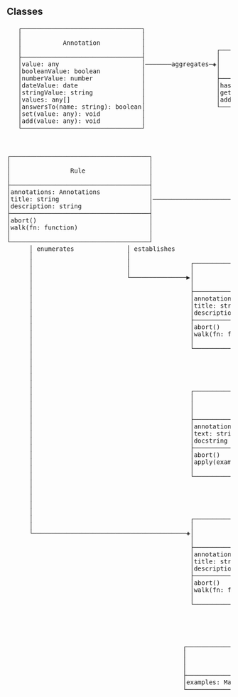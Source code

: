 ## Classes

<pre>
   ┌────────────────────────────────┐
   │                                │
   │           Annotation           │
   │                                │                   ┌─────────────────────────────────────┐
   ├────────────────────────────────┤                   │                                     │
   │value: any                      │───────aggregates─◈│             Annotations             │                                                                              ┌─────────────────────────────────────────────────┐
   │booleanValue: boolean           │                   │                                     │                                                                              │                   Interpreter                   │
   │numberValue: number             │                   ├─────────────────────────────────────┤                                                                              │                  &lt;&lt;interface&gt;&gt;                  │
   │dateValue: date                 │                   │has(name: string): boolean           │                                                                              │                                                 │
   │stringValue: string             │                   │get(name: string): Annotation        │                                                                              ├─────────────────────────────────────────────────┤
   │values: any[]                   │                   │add(name: string, value): Annotations│                                                                              │interpret(feature: Feature): Report              │
   │answersTo(name: string): boolean│                   └─────────────────────────────────────┘                                                                              │                                                 │
   │set(value: any): void           │                                                                                                                                        └─────────────────────────────────────────────────┘
   │add(value: any): void           │                                                                                                                                                                 △
   └────────────────────────────────┘                                                                                                                                                                 │
                                                                                                                                                                                                      │
                                                                                                                                                                                                      │
                                                                                                                                                                                                      │
┌─────────────────────────────────────┐                                                            ┌─────────────────────────────────────┐                                   ┌─────────────────────────────────────────────────┐                     ┌──────────────────────────────────────────────────┐
│                                     │                                                            │                                     │                                   │                                                 │                     │                                                  │
│                Rule                 │                                                            │               Feature               │                                   │                MochaInterpreter                 │                     │                  InstructionSet                  │
│                                     │                                                            │                                     │                                   │                                                 │                     │                                                  │
├─────────────────────────────────────┤                                                            ├─────────────────────────────────────┤                                   ├─────────────────────────────────────────────────┤                     ├──────────────────────────────────────────────────┤                   ┌─────────────────────────────────────────────────┐
│annotations: Annotations             │                                                stipulates  │annotations: Annotations             │                        interprets │constructor({ instructions: InstrunctionSet })   │ utilises            │add({ library: Library }): InstructionSet         │ launches          │                                                 │
│title: string                        │───────────────────────────────────────────────────────────◈│title: string                        │◀──────────────────────────────────│                                                 │────────────────────▶│select(session: Session, step: Step): Instruction │──────────────────▶│                   Competition                   │
│description: string                  │                                                            │description: string                  │                                   │                                                 │                     │                                                  │                   │                                                 │
├─────────────────────────────────────┤                                                            ├─────────────────────────────────────┤                                   └─────────────────────────────────────────────────┘                     └──────────────────────────────────────────────────┘                   ├─────────────────────────────────────────────────┤
│abort()                              │                                                            │abort()                              │                                                                                                                    │ selects                      ◈ contains                     │constructor({ instructions: Instructions[] })    │
│walk(fn: function)                   │                                                            │walk(fn: function)                   │                                                                                                                    │                              │                              │judge(session: Session, step: Step): Instruction │
│                                     │                                                            │                                     │                                                                                                                    │                              │                              │                                                 │
└─────────────────────────────────────┘                                                            └─────────────────────────────────────┘                                                                                                                    │                              │                              └─────────────────────────────────────────────────┘
      │ enumerates              │ establishes                                                            │ establishes             ◈ enumerate                                                                                                                │                              │
      │                         │                                                                        │                         │                                                                                                       ┌──────────────────┘                              └────────────────┐
      │                         │                ┌─────────────────────────────────────┐                 │                         │                                                                                                       │                                                                  │
      │                         │                │                                     │                 │                         │                                                                                                       │                                                                  │
      │                         └───────────────▶│             Background              │◀────────────────┘                         │                                                                                                       │                                                                  │
      │                                          │                                     │                                           │                                                                                                       │                                                                  │
      │                                          ├─────────────────────────────────────┤                                           │              ┌────────────────────────────────────────────┐                                           │                                                                  │
      │                                          │annotations: Annotations             │                                           │              │                                            │                                           ▼                                                                  │                                                                      ┌───────────────────────────────────────────────────────────────────────┐
      │                                          │title: string                        │                                           │              │                  Outcome                   │               ┌───────────────────────────────────────────────────────┐      ┌───────────────────────────────────────────────────────────────┐                                      │                                                                       │
      │                                          │description: string                  │                                           │              │                                            │               │                                                       │      │                                                               │ references                           │                              Dictionary                               │
      │                                          ├─────────────────────────────────────┤                                           │              ├────────────────────────────────────────────┤               │                     Instrunction                      │      │                            Library                            │─────────────────────────────────────▶│                                                                       │
      │                                          │abort()                              │               ┌───────────────────────────┘              │pending: boolean                            │               │                     &lt;&lt;interface&gt;&gt;                     │      │                                                               │                                      │                                                                       │
      │                                          │walk(fn: function)                   │               │                                          │skipped: boolean                            │               │                                                       │      ├───────────────────────────────────────────────────────────────┤                                      ├───────────────────────────────────────────────────────────────────────┤
      │                                          │                                     │               │                                          │succeeded: boolean                          │      realises ├───────────────────────────────────────────────────────┤      │constructor({ dictionary?: Dictionary })                       │                                      │combine(dictionary: Dictionary): Dictionary                            │
      │                                          └─────────────────────────────────────┘               │                                          │failed: boolean                             │◀──────────────│run(session: Session, text: string): Promise<Outcome>  │      │async(template: string | RegExp, fn: function): Library        │                                      │expression({ name: string, pattern?: RegExp, converters?: Converter[]) │ defines
      │                                                             │ comprises of                     │                                          │reason?: string                             │               └───────────────────────────────────────────────────────┘      │callback(template: string | RegExp, fn: function): Library     │                                      │docstring({ name: string, converter?: Converter)                       │◈───────────────────────────────────────────────────────────────────────────────────────────────────────────────────────┐
      │                                                             │                                  │                                          │error?: Error                               │                                           △                                  │search(step: Step): ExecutableInstruction | void               │                                      │compile(template: string): Signature                                   │                                                                                                                        │
      │                                                             │                                  │                                          ├────────────────────────────────────────────┤                                           │                                  └───────────────────────────────────────────────────────────────┘                                      └───────────────────────────────────────────────────────────────────────┘                                                                                                                        │
      │                                                             │                                  │                                          │static pending(): Outcome;                  │                                           │                                                                  ◈ defines                                                                                                  │ compiles                                                                                                                                                   │
      │                                                             ▼                                  │                                          │static skipped(reason?: string): Outcome    │                                           │                                                                  │                                                                                                          │                                                                                                                                                            │
      │                                          ┌─────────────────────────────────────┐               │                                          │static succeeded(): string): Outcome        │                                           │                                                                  │                                                                                                          │                                                                                                                                                            │
      │                                          │                                     │               │                                          │static failed(error: Error): Outcome        │                                           │                                                                  │                                                                                                          │                                                                                                                                                            │
      │                                          │                Step                 │               │                                          └────────────────────────────────────────────┘                                           │                                                                  │                                                                                                          │                                                                                                                                                            │
      │                                          │                                     │               │                                                                                                                                   │                                                                  │                                                                                                          │                                                                                                                                                            │
      │                                          ├─────────────────────────────────────┤               │                                                                                                                                   │                                                                  │                                                                                                          │                                                                                                                                                            │
      │                                          │annotations: Annotations             │               │                                                                                                                                   │                                                                  │                                                                                                          │                                                                                                                                                            │
      │                                          │text: string                         │               │                                                                                                                                   │                                                                  │                                                                                                          │                                                                                                                                                            │
      │                                          │docstring string                     │               │                                               ┌────────────────────────────────────────────────┬──────────────────────────────────┴─────────────┬─────────────────────────────┐                      │                                                                                                          │                                                                                                                                                            │
      │                                          ├─────────────────────────────────────┤               │                                               │                                                │                                                │                             │                      │                                                                                                          ▼                                                                                                                                                            │
      │                                          │abort()                              │               │                                               │                                                │                                                │                             │                      │                                                                                ┌───────────────────────────────────────────────────┐                                                                                                                                  │
      │                                          │apply(example: Map): Step            │               │                                               │                                                │                                                │                             │                      │                                                                                │                                                   │                                                                                                                                  │
      │                                          │                                     │               │                                               │                                                │                                                │                             │                      │                                                     ┌─────────────────────────▶│                     Signature                     │                                                                                                                                  │
      │                                          └─────────────────────────────────────┘               │                       ┌──────────────────────────────────────────────┐ ┌──────────────────────────────────────────────┐ ┌──────────────────────────────────────────────┐ ┌────┴──────────────────────────────────────────────────┐                         │                          │                                                   │                                                                                                                                  │
      │                                                             │ comprises of                     │                       │                                              │ │                                              │ │                                              │ │                                                       │                         │                          ├───────────────────────────────────────────────────┤                                                                                                                                  │
      │                                                             │                                  │                       │              AbortedInstruction              │ │             UndefinedInstruction             │ │             AmbiguousInstruction             │ │                 ExecutableInstruction                 │                         │                          │outboundArity: FixedArity                          │ mandates                                                                                                                         │
      │                                                             │                                  │                       │                                              │ │                                              │ │                                              │ │                                                       │ is identified by        │                          │                                                   │──────────────────┐                                                                                                               │
      │                                                             │                                  │                       └──────────────────────────────────────────────┘ └──────────────────────────────────────────────┘ └──────────────────────────────────────────────┘ │                                                       │─────────────────────────┘                          ├───────────────────────────────────────────────────┤                  │                                                                         ┌──────────────────────────────────────────────────────────────────────────┐
      │                                                             ◈                                  │                                                                                                                                                                          ├───────────────────────────────────────────────────────┤                                                    │describe(): string                                 │                  │                                                                         │                                                                          │
      │                                          ┌─────────────────────────────────────┐               │                                                                                                                                                                          │constructor({ signature: Signature, fn: Function })    │                                                    │supports(text: string, docstring: string): boolean │                  │                                                                         │                                   Term                                   │
      │                                          │                                     │               │                                                                                                                                                                          │supports(step: Step): boolean                          │ executes                                           │precludes(step: Step): boolean                     │                  │                                                                         │                                                                          │
      └─────────────────────────────────────────◈│              Scenario               │───────────────┘                                                                                                                                                                          │precludes(instruction: ExecutableInstruction): boolean │─────────────────────────┐                          │parse(text: string): any[]                         │                  │                                                                         │                                                                          │
                                                 │                                     │                                                                                                                                                                                          │                                                       │                         │                          └───────────────────────────────────────────────────┘                  │                   ┌──────────────────────────┐                          ├──────────────────────────────────────────────────────────────────────────┤
                                                 ├─────────────────────────────────────┤                                                                                                                                                                                          └───────────────────────────────────────────────────────┘                         │                                                                                                 │                   │                          │                 mandates │outboundArity: FixedArity                                                 │
                                                 │annotations: Annotations             │                                                                                                                                                                                                                                                                            │                          ┌──────────────────────────────────────────────────┐                   ├──────────────────▶│        FixedArity        │◀─────────────────────────│                                                                          │
                                                 │title: string                        │                                                                                                                                                                                                                                                                            │                          │                                                  │                   │                   │                          │                          ├──────────────────────────────────────────────────────────────────────────┤
                                                 │description: string                  │                                                                                                                                                                                                                                                                            │                          │                     Function                     │                   │                   ├──────────────────────────┤                          │convert(source: { values?: string[], docstring?: string }): Promise<any>  │
                                                 ├─────────────────────────────────────┤                                                                                                                                                                                                                                                                            └─────────────────────────▶│                  &lt;&lt;interface&gt;&gt;                   │                   │                   │constructor(n: number)    │                          │                                                                          │
                                                 │abort()                              │                                                                                                                                                                                                                                                                                                       │                                                  │                   │                   │check(other: FixedArity)  │                          └──────────────────────────────────────────────────────────────────────────┘
                                                 │walk(fn: function)                   │                                                                                                                                                                                                                                                                                                       ├──────────────────────────────────────────────────┤                   │                   └──────────────────────────┘                                                                △
                                                 │                                     │                                                                                                                                                                                                                                                                                                       │inboundArity: FixedArity                          │ mandates          │                                                                                                               │
                                                 └─────────────────────────────────────┘                                                                                                                                                                                                                                                                                                       │                                                  │───────────────────┘                                                                                                               │
                                                                    ◈ catalogues                                                                                                                                                                                                                                                                                                               ├──────────────────────────────────────────────────┤                                                                                                   ┌───────────────────────────────┴───────────────────────────────┐
                                                                    │                                                                                                                                                                                                                                                                                                                          │run(session: Session, args[]): Promise<Outcome>   │                                                                                                   │                                                               │
                                                                    │                                                                                                                                                                                                                                                                                                                          │                                                  │                                                                                                   │                                                               │
                                                                    │                                                                                                                                                                                                                                                                                                                          └──────────────────────────────────────────────────┘                                                                                                   │                                                               │
                                                                    │                                                                                                                                                                                                                                                                                                                                                    △                                                                                         ┌─────────────────────────────────────────────────────────────────────┐  ┌──────────────────────────────────────────────────┐
                                               ┌─────────────────────────────────────────┐                                                                                                                                                                                                                                                                                                                               │                                                                                         │                                                                     │  │                                                  │
                                               │                                         │                                                                                                                                                                                                                                                                                                                               │                                                                                         │                           ExpressionTerm                            │  │                  DocstringTerm                   │
                                               │              ExampleTable               │                                                                                                                                                                                                                                                                             ┌─────────────────────────────────────────────────┼─────────────────────────────────────────────────┐                                       │                                                                     │  │                                                  │
                                               │                                         │                                                                                                                                                                                                                                                                             │                                                 │                                                 │                                       ├─────────────────────────────────────────────────────────────────────┤  ├──────────────────────────────────────────────────┤
                                               ├─────────────────────────────────────────┤                                                                                                                                                                                                                                                                             │                                                 │                                                 │                                       │constructor({ name: string, pattern: RegExp, converters: Converter[])│  │constructor({ name: string, converter: Converter) │
                                               │examples: Map[]                          │                                                                                                                                                                                                                                                                             │                                                 │                                                 │                                       └─────────────────────────────────────────────────────────────────────┘  └──────────────────────────────────────────────────┘
                                               └─────────────────────────────────────────┘                                                                                                                                                                                                                                                     ┌──────────────────────────────────────────────┐  ┌──────────────────────────────────────────────┐  ┌──────────────────────────────────────────────┐                                                   ◈ leverages                                           leverages ◈
                                                                                                                                                                                                                                                                                                                                               │                                              │  │                                              │  │                                              │                                                   │                                                               │
                                                                                                                                                                                                                                                                                                                                               │                AsyncFunction                 │  │               CallbackFunction               │  │               PendingFunction                │                                                   │                                                               │
                                                                                                                                                                                                                                                                                                                                               │                                              │  │                                              │  │                                              │                                                   │                                                               │
                                                                                                                                                                                                                                                                                                                                               ├──────────────────────────────────────────────┤  ├──────────────────────────────────────────────┤  ├──────────────────────────────────────────────┤                                                   └────────────────────────────────┬──────────────────────────────┘
                                                                                                                                                                                                                                                                                                                                               │constructor({ fn: Promise<void> })            │  │constructor({ fn: callback })                 │  │constructor()                                 │                                                                                    │
                                                                                                                                                                                                                                                                                                                                               │                                              │  │                                              │  │                                              │                                                                                    │
                                                                                                                                                                                                                                                                                                                                               └──────────────────────────────────────────────┘  └──────────────────────────────────────────────┘  └──────────────────────────────────────────────┘                                                                                    │
                                                                                                                                                                                                                                                                                                                                                                                                                                                                                                                                                                                       │
                                                                                                                                                                                                                                                                                                                                                                                                                                                                                                                                                                                       │
                                                                                                                                                                                                                                                                                                                                                                                                                                                                                                                                                         ┌───────────────────────────────────────────────────────────┐
                                                                                                                                                                                                                                                                                                                                                                                                                                                                                                                                                         │                       Converter<T>                        │
                                                                                                                                                                                                                                                                                                                                                                                                                                                                                                                                                         │                       &lt;&lt;interface&gt;&gt;                       │
                                                                                                                                                                                                                                                                                                                                                                                                                                                                                                                                                         │                                                           │
                                                                                                                                                                                                                                                                                                                                                                                                                                                                                                                                                         ├───────────────────────────────────────────────────────────┤
                                                                                                                                                                                                                                                                                                                                                                                                                                                                                                                                                         │convert(session: Session, values: string[]): Promise<T>    │
                                                                                                                                                                                                                                                                                                                                                                                                                                                                                                                                                         └───────────────────────────────────────────────────────────┘
                                                                                                                                                                                                                                                                                                                                                                                                                                                                                                                                                                                       △
                                                                                                                                                                                                                                                                                                                                                                                                                                                                                                                                                                                       │
                                                                                                                                                                                                                                                                                                                                                                                                                                                                                                                                                                                       │
                                                                                                                                                                                                                                                                                                                                                                                                                                                                                                                                                                                       │
                                                                                                                                                                                                                                                                                                                                                                                                                                                                                                   ┌─────────────────────────────────┬─────────────────────────────────┬───────────────┴──────────────────────────────┬───────────────────────────────────────────────────────────┐
                                                                                                                                                                                                                                                                                                                                                                                                                                                                                                   │                                 │                                 │                                              │                                                           │
                                                                                                                                                                                                                                                                                                                                                                                                                                                                                                   │                                 │                                 │                                              │                                                           │
                                                                                                                                                                                                                                                                                                                                                                                                                                                                                                   │                                 │                                 │                                              │                                                           │
                                                                                                                                                                                                                                                                                                                                                                                                                                                                                                   │                                 │                                 │                                              │                                                           │
                                                                                                                                                                                                                                                                                                                                                                                                                                                                                   ┌───────────────────────────────┐ ┌───────────────────────────────┐ ┌───────────────────────────────┐ ┌─────────────────────────────────────────────────────────┐ ┌─────────────────────────────────────────────────────────┐
                                                                                                                                                                                                                                                                                                                                                                                                                                                                                   │                               │ │                               │ │                               │ │                                                         │ │                                                         │
                                                                                                                                                                                                                                                                                                                                                                                                                                                                                   │   BooleanConverter<boolean>   │ │      DateConverter<Date>      │ │    NumberConverter<number>    │ │                   ListConverter<T[]>                    │ │             TableConverter<i have no idea!>             │
                                                                                                                                                                                                                                                                                                                                                                                                                                                                                   │                               │ │                               │ │                               │ │                                                         │ │                                                         │
                                                                                                                                                                                                                                                                                                                                                                                                                                                                                   └───────────────────────────────┘ └───────────────────────────────┘ └───────────────────────────────┘ ├─────────────────────────────────────────────────────────┤ ├─────────────────────────────────────────────────────────┤
                                                                                                                                                                                                                                                                                                                                                                                                                                                                                                                                                                                         │constructor({ regexp: RegExp, converter: Converter<T> }) │ │constructor({ converter: Converter[]<T> })               │
                                                                                                                                                                                                                                                                                                                                                                                                                                                                                                                                                                                         │                                                         │ │                                                         │
                                                                                                                                                                                                                                                                                                                                                                                                                                                                                                                                                                                         └─────────────────────────────────────────────────────────┘ └─────────────────────────────────────────────────────────┘
                                                                                                                                                                                                                                                                                                                                                                                                                                                                                                                                                                                </pre>
